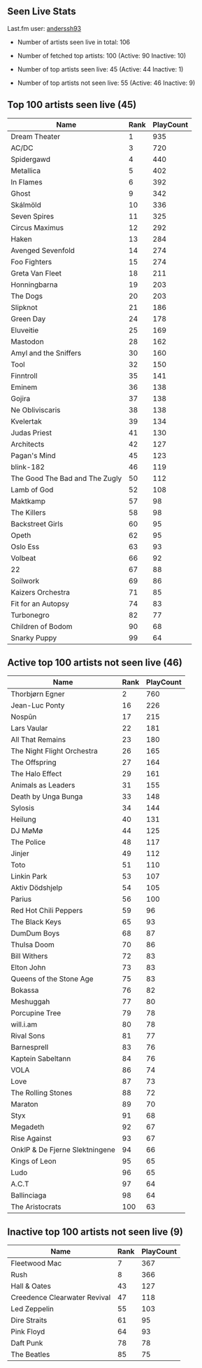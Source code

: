 ## Seen Live Stats

Last.fm user: [anderssh93](https://www.last.fm/user/anderssh93)

- Number of artists seen live in total: 106

- Number of fetched top artists: 100 (Active: 90 Inactive: 10)

- Number of top artists seen live: 45 (Active: 44 Inactive: 1)

- Number of top artists not seen live: 55 (Active: 46 Inactive: 9)

## Top 100 artists seen live (45)

Name                           | Rank | PlayCount
------------------------------ | ---- | ---------
Dream Theater                  | 1    | 935      
AC/DC                          | 3    | 720      
Spidergawd                     | 4    | 440      
Metallica                      | 5    | 402      
In Flames                      | 6    | 392      
Ghost                          | 9    | 342      
Skálmöld                       | 10   | 336      
Seven Spires                   | 11   | 325      
Circus Maximus                 | 12   | 292      
Haken                          | 13   | 284      
Avenged Sevenfold              | 14   | 274      
Foo Fighters                   | 15   | 274      
Greta Van Fleet                | 18   | 211      
Honningbarna                   | 19   | 203      
The Dogs                       | 20   | 203      
Slipknot                       | 21   | 186      
Green Day                      | 24   | 178      
Eluveitie                      | 25   | 169      
Mastodon                       | 28   | 162      
Amyl and the Sniffers          | 30   | 160      
Tool                           | 32   | 150      
Finntroll                      | 35   | 141      
Eminem                         | 36   | 138      
Gojira                         | 37   | 138      
Ne Obliviscaris                | 38   | 138      
Kvelertak                      | 39   | 134      
Judas Priest                   | 41   | 130      
Architects                     | 42   | 127      
Pagan's Mind                   | 45   | 123      
blink-182                      | 46   | 119      
The Good The Bad and The Zugly | 50   | 112      
Lamb of God                    | 52   | 108      
Maktkamp                       | 57   | 98       
The Killers                    | 58   | 98       
Backstreet Girls               | 60   | 95       
Opeth                          | 62   | 95       
Oslo Ess                       | 63   | 93       
Volbeat                        | 66   | 92       
22                             | 67   | 88       
Soilwork                       | 69   | 86       
Kaizers Orchestra              | 71   | 85       
Fit for an Autopsy             | 74   | 83       
Turbonegro                     | 82   | 77       
Children of Bodom              | 90   | 68       
Snarky Puppy                   | 99   | 64       

## Active top 100 artists not seen live (46)

Name                           | Rank | PlayCount
------------------------------ | ---- | ---------
Thorbjørn Egner                | 2    | 760      
Jean-Luc Ponty                 | 16   | 226      
Nospūn                         | 17   | 215      
Lars Vaular                    | 22   | 181      
All That Remains               | 23   | 180      
The Night Flight Orchestra     | 26   | 165      
The Offspring                  | 27   | 164      
The Halo Effect                | 29   | 161      
Animals as Leaders             | 31   | 155      
Death by Unga Bunga            | 33   | 148      
Sylosis                        | 34   | 144      
Heilung                        | 40   | 131      
DJ MøMø                        | 44   | 125      
The Police                     | 48   | 117      
Jinjer                         | 49   | 112      
Toto                           | 51   | 110      
Linkin Park                    | 53   | 107      
Aktiv Dödshjelp                | 54   | 105      
Parius                         | 56   | 100      
Red Hot Chili Peppers          | 59   | 96       
The Black Keys                 | 65   | 93       
DumDum Boys                    | 68   | 87       
Thulsa Doom                    | 70   | 86       
Bill Withers                   | 72   | 83       
Elton John                     | 73   | 83       
Queens of the Stone Age        | 75   | 83       
Bokassa                        | 76   | 82       
Meshuggah                      | 77   | 80       
Porcupine Tree                 | 79   | 78       
will.i.am                      | 80   | 78       
Rival Sons                     | 81   | 77       
Barnesprell                    | 83   | 76       
Kaptein Sabeltann              | 84   | 76       
VOLA                           | 86   | 74       
Love                           | 87   | 73       
The Rolling Stones             | 88   | 72       
Maraton                        | 89   | 70       
Styx                           | 91   | 68       
Megadeth                       | 92   | 67       
Rise Against                   | 93   | 67       
OnklP & De Fjerne Slektningene | 94   | 66       
Kings of Leon                  | 95   | 65       
Ludo                           | 96   | 65       
A.C.T                          | 97   | 64       
Ballinciaga                    | 98   | 64       
The Aristocrats                | 100  | 63       

## Inactive top 100 artists not seen live (9)

Name                         | Rank | PlayCount
---------------------------- | ---- | ---------
Fleetwood Mac                | 7    | 367      
Rush                         | 8    | 366      
Hall & Oates                 | 43   | 127      
Creedence Clearwater Revival | 47   | 118      
Led Zeppelin                 | 55   | 103      
Dire Straits                 | 61   | 95       
Pink Floyd                   | 64   | 93       
Daft Punk                    | 78   | 78       
The Beatles                  | 85   | 75       
